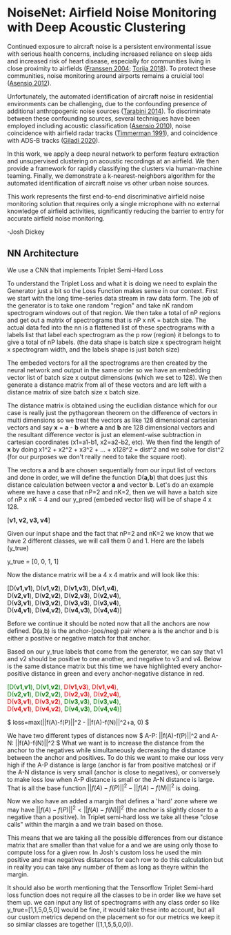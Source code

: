 # NoiseNet: Airfield Noise Monitoring with Deep Acoustic Clustering

Continued exposure to aircraft noise is a persistent environmental issue with serious health concerns, including increased reliance on sleep aids and increased risk of heart disease, especially for communities living in close proximity to airfields ([Franssen 2004](https://oem.bmj.com/content/61/5/405); [Torija 2018](https://www.researchgate.net/profile/Antonio-Torija/publication/322328656_Aircraft_classification_for_efficient_modelling_of_environmental_noise_impact_of_aviation/links/5aaabc2845851517881b4434/Aircraft-classification-for-efficient-modelling-of-environmental-noise-impact-of-aviation.pdf)). To protect these communities, noise monitoring around airports remains a cruicial tool ([Asensio 2012](https://www.sciencedirect.com/science/article/abs/pii/S0003682X11002477)). 

Unfortunately, the automated identification of aircraft noise in residential environments can be challenging, due to the confounding presence of additional anthropogenic noise sources ([Tarabini 2014](https://www.sciencedirect.com/science/article/abs/pii/S0003682X1400070X)). To discriminate between these confounding sources, several techniques have been employed including acoustic classification ([Asensio 2010](https://oa.upm.es/7652/2/INVE_MEM_2010_80172.pdf)), noise coincidence with airfield radar tracks ([Timmerman 1991](https://asa.scitation.org/doi/10.1121/1.2029280)), and coincidence with ADS-B tracks ([Giladi 2020](https://www.ncbi.nlm.nih.gov/pmc/articles/PMC7481859/pdf/main.pdf)).

In this work, we apply a deep neural network to perform feature extraction and unsupervised clustering on acoustic recordings at an airfield. We then provide a framework for rapidly classifying the clusters via human-machine teaming. Finally, we demonstrate a k-nearest-neighbors algorithm for the automated identification of aircraft noise vs other urban noise sources.

This work represents the first end-to-end discriminative airfield noise monitoring solution that requires only a single microphone with no external knowledge of airfield activities, significantly reducing the barrier to entry for accurate airfield noise monitoring. 

-Josh Dickey



## NN Architecture
We use a CNN that implements Triplet Semi-Hard Loss

To understand the Triplet Loss and what it is doing we need to explain the Generator just a bit so the Loss Function makes sense in our context. First we start with the long time-series data stream in raw data form. The job of the generator is to take one random "region" and take nK random spectrogram windows out of that region. We then take a total of nP regions and get out a matrix of spectrograms that is nP x nK = batch size. The actual data fed into the nn is a flattened list of these spectrograms with a labels list that label each spectrogram as the p row (region) it belongs to to give a total of nP labels. (the data shape is batch size x spectrogram height x spectrogram width, and the labels shape is just batch size)

The embeded vectors for all the spectrograms are then created by the neural network and output in the same order so we have an embedding vector list of batch size x output dimensions (which we set to 128). We then generate a distance matrix from all of these vectors and are left with a distance matrix of size batch size x batch size.

The distance matrix is obtained using the euclidian distance which for our case is really just the pythagorean theorem on the difference of vectors in multi dimensions so we treat the vectors as like 128 dimensional cartesian vectors and say **x** = **a** - **b** where **a** and **b** are 128 dimensional vectors and the resultant difference vector is just an element-wise subtraction in cartesian coordinates (x1=a1-b1, x2=a2-b2, etc). We then find the length of **x** by doing x1^2 + x2^2 + x3^2 + ... + x128^2 = dist^2 and we solve for dist^2 (for our purposes we don't really need to take the square root). 

The vectors **a** and **b** are chosen sequentially from our input list of vectors and done in order, we will define the function D(**a,b**) that does just this distance calculation between vector **a** and vector **b**. Let's do an example where we have a case that nP=2 and nK=2, then we will have a batch size of nP x nK = 4 and our y_pred (embeded vector list) will be of shape 4 x 128.

[**v1, v2, v3, v4**]

Given our input shape and the fact that nP=2 and nK=2 we know that we have 2 different classes, we will call them 0 and 1. Here are the labels (y_true)

y_true = [0, 0, 1, 1]

Now the distance matrix will be a 4 x 4 matrix and will look like this:

[D(**v1,v1**), D(**v1,v2**), D(**v1,v3**), D(**v1,v4**),<br>
 D(**v2,v1**), D(**v2,v2**), D(**v2,v3**), D(**v2,v4**),<br>
 D(**v3,v1**), D(**v3,v2**), D(**v3,v3**), D(**v3,v4**),<br>
 D(**v4,v1**), D(**v4,v2**), D(**v4,v3**), D(**v4,v4**)]

Before we continue it should be noted now that all the anchors are now defined. D(a,b) is the anchor-(pos/neg) pair where a is the anchor and b is either a positive or negative match for that anchor.

Based on our y_true labels that come from the generator, we can say that v1 and v2 should be positive to one another, and negative to v3 and v4. Below is the same distance matrix but this time we have highlighted every anchor-positive distance in green and every anchor-negative distance in red.

<span style="color:green">[D(**v1,v1**), D(**v1,v2**),</span> <span style="color:red">D(**v1,v3**), D(**v1,v4**),<span> <br>
 <span style="color:green">D(**v2,v1**), D(**v2,v2**),<span> <span style="color:red">D(**v2,v3**), D(**v2,v4**),<span> <br>
 <span style="color:red">D(**v3,v1**), D(**v3,v2**),<span> <span style="color:green">D(**v3,v3**), D(**v3,v4**),<span> <br>
 <span style="color:red">D(**v4,v1**), D(**v4,v2**),<span> <span style="color:green">D(**v4,v3**), D(**v4,v4**)]<span>
 

$ loss=max(||f(A)-f(P)||^2 - ||f(A)-f(N)||^2+a, 0) $

We have two different types of distances now $ A-P: ||f(A)-f(P)||^2 and A-N: ||f(A)-f(N)||^2 $ What we want is to increase the distance from the anchor to the negatives while simultaneously decreasing the distance between the anchor and positives. To do this we want to make our loss very high if the A-P distance is large (anchor is far from positive matches) or if the A-N distance is very small (anchor is close to negatives), or conversely to make loss low when A-P distance is small or the A-N distance is large. That is all the base function $||f(A)-f(P)||^2 - ||f(A)-f(N)||^2$ is doing.

Now we also have an added a margin that defines a 'hard' zone where we may have $||f(A)-f(P)||^2 < ||f(A)-f(N)||^2$ (the anchor is slightly closer to a negative than a positive). In Triplet semi-hard loss we take all these "close calls" within the margin a and we train based on those.

This means that we are taking all the possible differences from our distance matrix that are smaller than that value for a and we are using only those to compute loss for a given row. In Josh's custom loss he used the min positive and max negatives distances for each row to do this calculation but in reality you can take any number of them as long as theyre within the margin.

It should also be worth mentioning that the Tensorflow Triplet Semi-hard loss function does not require all the classes to be in order like we have set them up. we can input any list of spectrograms with any class order so like y_true=[1,1,5,0,5,0] would be fine, it would take these into account, but all our custom metrics depend on the placement so for our metrics we keep it so similar classes are together ([1,1,5,5,0,0]). 
